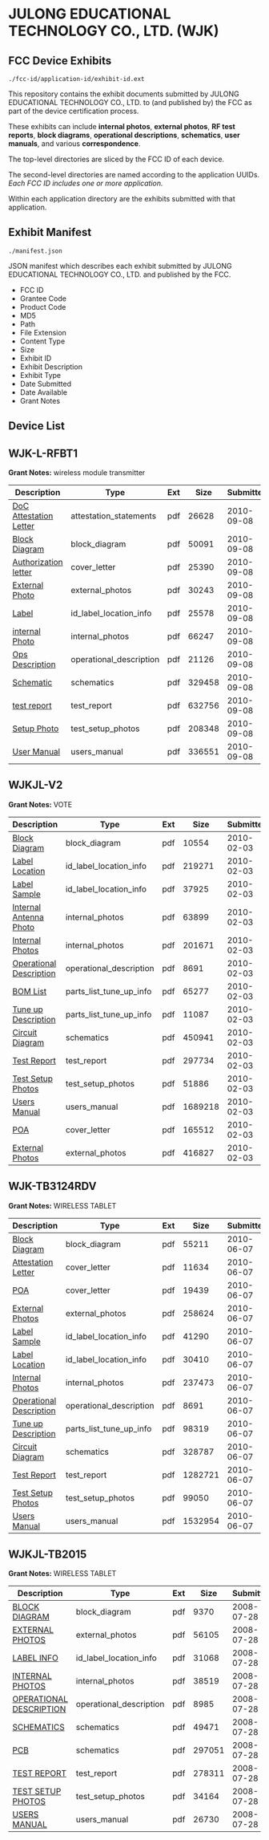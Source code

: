 # JULONG EDUCATIONAL TECHNOLOGY CO., LTD. (WJK)
## FCC Device Exhibits

```
./fcc-id/application-id/exhibit-id.ext
```

This repository contains the exhibit documents submitted by JULONG EDUCATIONAL TECHNOLOGY CO., LTD. to (and published by) the FCC as part of the device certification process.

These exhibits can include **internal photos**, **external photos**, **RF test reports**, **block diagrams**, **operational descriptions**, **schematics**, **user manuals**, and various **correspondence**.

The top-level directories are sliced by the FCC ID of each device.

The second-level directories are named according to the application UUIDs. *Each FCC ID includes one or more application.*

Within each application directory are the exhibits submitted with that application. 

## Exhibit Manifest

```
./manifest.json
```

JSON manifest which describes each exhibit submitted by JULONG EDUCATIONAL TECHNOLOGY CO., LTD. and published by the FCC.

- FCC ID
- Grantee Code
- Product Code
- MD5
- Path
- File Extension
- Content Type
- Size
- Exhibit ID
- Exhibit Description
- Exhibit Type
- Date Submitted
- Date Available
- Grant Notes

## Device List
## WJK-L-RFBT1
**Grant Notes:** wireless module transmitter

| Description | Type | Ext | Size | Submitted | Available |
| ----------- | ---- | --- | ---- | --------- | --------- |
| [DoC Attestation Letter](WJK-L-RFBT1/9bbf7a8c2098d294954f46ec3aaf1bd5/1339806.pdf) | attestation_statements | pdf | 26628 | 2010-09-08 | 2010-09-08 |
| [Block Diagram](WJK-L-RFBT1/9bbf7a8c2098d294954f46ec3aaf1bd5/1339807.pdf) | block_diagram | pdf | 50091 | 2010-09-08 | 2010-09-08 |
| [Authorization letter](WJK-L-RFBT1/9bbf7a8c2098d294954f46ec3aaf1bd5/1339805.pdf) | cover_letter | pdf | 25390 | 2010-09-08 | 2010-09-08 |
| [External Photo](WJK-L-RFBT1/9bbf7a8c2098d294954f46ec3aaf1bd5/1339810.pdf) | external_photos | pdf | 30243 | 2010-09-08 | 2010-09-08 |
| [Label](WJK-L-RFBT1/9bbf7a8c2098d294954f46ec3aaf1bd5/1339811.pdf) | id_label_location_info | pdf | 25578 | 2010-09-08 | 2010-09-08 |
| [internal Photo](WJK-L-RFBT1/9bbf7a8c2098d294954f46ec3aaf1bd5/1339812.pdf) | internal_photos | pdf | 66247 | 2010-09-08 | 2010-09-08 |
| [Ops Description](WJK-L-RFBT1/9bbf7a8c2098d294954f46ec3aaf1bd5/1339808.pdf) | operational_description | pdf | 21126 | 2010-09-08 | 2010-09-08 |
| [Schematic](WJK-L-RFBT1/9bbf7a8c2098d294954f46ec3aaf1bd5/1339809.pdf) | schematics | pdf | 329458 | 2010-09-08 | 2010-09-08 |
| [test report](WJK-L-RFBT1/9bbf7a8c2098d294954f46ec3aaf1bd5/1339813.pdf) | test_report | pdf | 632756 | 2010-09-08 | 2010-09-08 |
| [Setup Photo](WJK-L-RFBT1/9bbf7a8c2098d294954f46ec3aaf1bd5/1339814.pdf) | test_setup_photos | pdf | 208348 | 2010-09-08 | 2010-09-08 |
| [User Manual](WJK-L-RFBT1/9bbf7a8c2098d294954f46ec3aaf1bd5/1339815.pdf) | users_manual | pdf | 336551 | 2010-09-08 | 2010-09-08 |
## WJKJL-V2
**Grant Notes:** VOTE

| Description | Type | Ext | Size | Submitted | Available |
| ----------- | ---- | --- | ---- | --------- | --------- |
| [Block Diagram](WJKJL-V2/a827a35675cea00bd7177d28270335d2/1236674.pdf) | block_diagram | pdf | 10554 | 2010-02-03 | 2010-02-03 |
| [Label Location](WJKJL-V2/a827a35675cea00bd7177d28270335d2/1236678.pdf) | id_label_location_info | pdf | 219271 | 2010-02-03 | 2010-02-03 |
| [Label Sample](WJKJL-V2/a827a35675cea00bd7177d28270335d2/1236679.pdf) | id_label_location_info | pdf | 37925 | 2010-02-03 | 2010-02-03 |
| [Internal Antenna Photo](WJKJL-V2/a827a35675cea00bd7177d28270335d2/1236681.pdf) | internal_photos | pdf | 63899 | 2010-02-03 | 2010-02-03 |
| [Internal Photos](WJKJL-V2/a827a35675cea00bd7177d28270335d2/1236682.pdf) | internal_photos | pdf | 201671 | 2010-02-03 | 2010-02-03 |
| [Operational Description](WJKJL-V2/a827a35675cea00bd7177d28270335d2/1236683.pdf) | operational_description | pdf | 8691 | 2010-02-03 | 2010-02-03 |
| [BOM List](WJKJL-V2/a827a35675cea00bd7177d28270335d2/1236675.pdf) | parts_list_tune_up_info | pdf | 65277 | 2010-02-03 | 2010-02-03 |
| [Tune up Description](WJKJL-V2/a827a35675cea00bd7177d28270335d2/1236686.pdf) | parts_list_tune_up_info | pdf | 11087 | 2010-02-03 | 2010-02-03 |
| [Circuit Diagram](WJKJL-V2/a827a35675cea00bd7177d28270335d2/1236676.pdf) | schematics | pdf | 450941 | 2010-02-03 | 2010-02-03 |
| [Test Report](WJKJL-V2/a827a35675cea00bd7177d28270335d2/1236680.pdf) | test_report | pdf | 297734 | 2010-02-03 | 2010-02-03 |
| [Test Setup Photos](WJKJL-V2/a827a35675cea00bd7177d28270335d2/1236685.pdf) | test_setup_photos | pdf | 51886 | 2010-02-03 | 2010-02-03 |
| [Users Manual](WJKJL-V2/a827a35675cea00bd7177d28270335d2/1236687.pdf) | users_manual | pdf | 1689218 | 2010-02-03 | 2010-02-03 |
| [POA](WJKJL-V2/a827a35675cea00bd7177d28270335d2/1236684.pdf) | cover_letter | pdf | 165512 | 2010-02-03 | 2010-02-03 |
| [External Photos](WJKJL-V2/a827a35675cea00bd7177d28270335d2/1236677.pdf) | external_photos | pdf | 416827 | 2010-02-03 | 2010-02-03 |
## WJK-TB3124RDV
**Grant Notes:** WIRELESS TABLET

| Description | Type | Ext | Size | Submitted | Available |
| ----------- | ---- | --- | ---- | --------- | --------- |
| [Block Diagram](WJK-TB3124RDV/28cf548da8f05566994252575767ac72/1291816.pdf) | block_diagram | pdf | 55211 | 2010-06-07 | 2010-06-07 |
| [Attestation Letter](WJK-TB3124RDV/28cf548da8f05566994252575767ac72/1291815.pdf) | cover_letter | pdf | 11634 | 2010-06-07 | 2010-06-07 |
| [POA](WJK-TB3124RDV/28cf548da8f05566994252575767ac72/1291824.pdf) | cover_letter | pdf | 19439 | 2010-06-07 | 2010-06-07 |
| [External Photos](WJK-TB3124RDV/28cf548da8f05566994252575767ac72/1291818.pdf) | external_photos | pdf | 258624 | 2010-06-07 | 2010-06-07 |
| [Label Sample](WJK-TB3124RDV/28cf548da8f05566994252575767ac72/1291819.pdf) | id_label_location_info | pdf | 41290 | 2010-06-07 | 2010-06-07 |
| [Label Location](WJK-TB3124RDV/28cf548da8f05566994252575767ac72/1291820.pdf) | id_label_location_info | pdf | 30410 | 2010-06-07 | 2010-06-07 |
| [Internal Photos](WJK-TB3124RDV/28cf548da8f05566994252575767ac72/1291822.pdf) | internal_photos | pdf | 237473 | 2010-06-07 | 2010-06-07 |
| [Operational Description](WJK-TB3124RDV/28cf548da8f05566994252575767ac72/1236683.pdf) | operational_description | pdf | 8691 | 2010-06-07 | 2010-06-07 |
| [Tune up Description](WJK-TB3124RDV/28cf548da8f05566994252575767ac72/1291826.pdf) | parts_list_tune_up_info | pdf | 98319 | 2010-06-07 | 2010-06-07 |
| [Circuit Diagram](WJK-TB3124RDV/28cf548da8f05566994252575767ac72/1291817.pdf) | schematics | pdf | 328787 | 2010-06-07 | 2010-06-07 |
| [Test Report](WJK-TB3124RDV/28cf548da8f05566994252575767ac72/1291821.pdf) | test_report | pdf | 1282721 | 2010-06-07 | 2010-06-07 |
| [Test Setup Photos](WJK-TB3124RDV/28cf548da8f05566994252575767ac72/1291825.pdf) | test_setup_photos | pdf | 99050 | 2010-06-07 | 2010-06-07 |
| [Users Manual](WJK-TB3124RDV/28cf548da8f05566994252575767ac72/1291827.pdf) | users_manual | pdf | 1532954 | 2010-06-07 | 2010-06-07 |
## WJKJL-TB2015
**Grant Notes:** WIRELESS TABLET

| Description | Type | Ext | Size | Submitted | Available |
| ----------- | ---- | --- | ---- | --------- | --------- |
| [BLOCK DIAGRAM](WJKJL-TB2015/d0ae67e7a554bf8daf0f028b4f9ac846/976999.pdf) | block_diagram | pdf | 9370 | 2008-07-28 | 2008-07-28 |
| [EXTERNAL PHOTOS](WJKJL-TB2015/d0ae67e7a554bf8daf0f028b4f9ac846/977002.pdf) | external_photos | pdf | 56105 | 2008-07-28 | 2008-07-28 |
| [LABEL INFO](WJKJL-TB2015/d0ae67e7a554bf8daf0f028b4f9ac846/977004.pdf) | id_label_location_info | pdf | 31068 | 2008-07-28 | 2008-07-28 |
| [INTERNAL PHOTOS](WJKJL-TB2015/d0ae67e7a554bf8daf0f028b4f9ac846/977005.pdf) | internal_photos | pdf | 38519 | 2008-07-28 | 2008-07-28 |
| [OPERATIONAL DESCRIPTION](WJKJL-TB2015/d0ae67e7a554bf8daf0f028b4f9ac846/977001.pdf) | operational_description | pdf | 8985 | 2008-07-28 | 2008-07-28 |
| [SCHEMATICS](WJKJL-TB2015/d0ae67e7a554bf8daf0f028b4f9ac846/977000.pdf) | schematics | pdf | 49471 | 2008-07-28 | 2008-07-28 |
| [PCB](WJKJL-TB2015/d0ae67e7a554bf8daf0f028b4f9ac846/977007.pdf) | schematics | pdf | 297051 | 2008-07-28 | 2008-07-28 |
| [TEST REPORT](WJKJL-TB2015/d0ae67e7a554bf8daf0f028b4f9ac846/977003.pdf) | test_report | pdf | 278311 | 2008-07-28 | 2008-07-28 |
| [TEST SETUP PHOTOS](WJKJL-TB2015/d0ae67e7a554bf8daf0f028b4f9ac846/977008.pdf) | test_setup_photos | pdf | 34164 | 2008-07-28 | 2008-07-28 |
| [USERS MANUAL](WJKJL-TB2015/d0ae67e7a554bf8daf0f028b4f9ac846/977006.pdf) | users_manual | pdf | 26730 | 2008-07-28 | 2008-07-28 |

